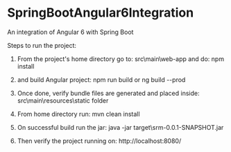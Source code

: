 # SpringBootAngular6Integration
An integration of Angular 6 with  Spring Boot

Steps to run the project:

1. From the project's home directory go to:
  src\main\web-app and do: 
  npm install
  
2. and build Angular project:
  npm run build or ng build --prod
  
3. Once done, verify bundle files are generated and placed inside:
  src\main\resources\static folder
  
4. From home directory run:
  mvn clean install
 
5. On successful build run the jar:
  java -jar target\srm-0.0.1-SNAPSHOT.jar

6. Then verify the project running on:
  http://localhost:8080/
